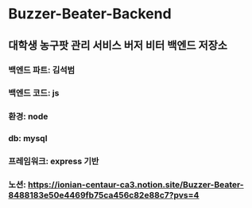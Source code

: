 # Buzzer-Beater-Backend

## 대학생 농구팟 관리 서비스 버저 비터 백엔드 저장소

### 백엔드 파트: 김석범

### 백엔드 코드: js
### 환경: node
### db: mysql
### 프레임워크: express 기반
### 노션: https://ionian-centaur-ca3.notion.site/Buzzer-Beater-8488183e50e4469fb75ca456c82e88c7?pvs=4